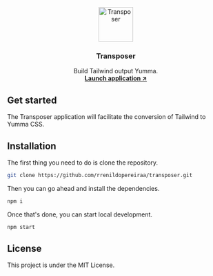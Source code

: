 <div align="center">
  <a href="https://transposer.vercel.app/" target="_blank" rel="noopener noreferrer">
    <img alt="Transposer" src="https://transposer.vercel.app/assets/icon.png" width="80" style="max-width: 100%;">
  </a>
  <h3>Transposer</h3>
</div>

<p align="center">
  Build Tailwind output Yumma.
  <br>
  <a href="https://transposer.vercel.app/"><strong>Launch application ↗</strong></a>

## Get started

The Transposer application will facilitate the conversion of Tailwind to Yumma CSS.

## Installation

The first thing you need to do is clone the repository.

```bash
git clone https://github.com/rrenildopereiraa/transposer.git
```

Then you can go ahead and install the dependencies.

```bash
npm i
```

Once that's done, you can start local development.

```bash
npm start
```

## License

This project is under the MIT License.
